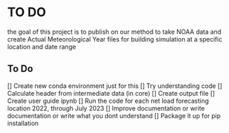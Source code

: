 # TO DO

the goal of this project is to publish on our method to take NOAA data and create Actual Meteorological Year files for building simulation at a specific location and date range

## To Do  

[] Create new conda environment just for this
[] Try understanding code
[] Calculate header from intermediate data (in core)
[] Create output file
[] Create user guide ipynb
[] Run the code for each net load forecasting location 2022, through July 2023
[] Improve documentation or write documentation or write what you dont understand
[] Package it up for pip installation
